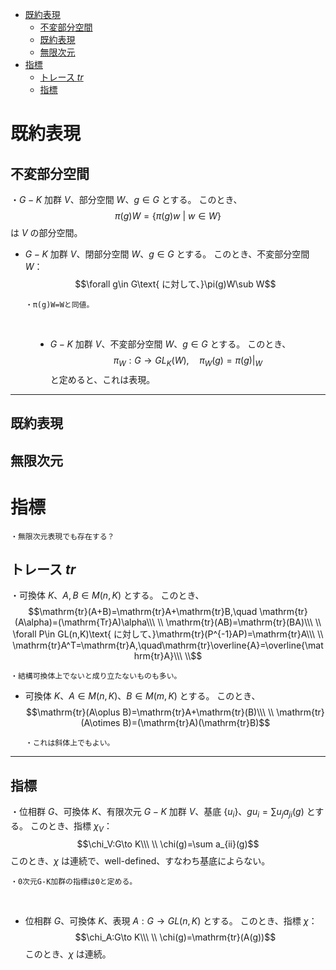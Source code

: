 
- [既約表現](#既約表現)
  - [不変部分空間](#不変部分空間)
  - [既約表現](#既約表現-1)
  - [無限次元](#無限次元)
- [指標](#指標)
  - [トレース $tr$](#トレース-tr)
  - [指標](#指標-1)



# 既約表現

## 不変部分空間

<dl><dt>

・$G-K$ 加群 $V$、部分空間 $W$、$g\in G$ とする。
このとき、$$\pi(g)W=\{\pi(g)w\ |\ w\in W\}$$
は $V$ の部分空間。
<br>

- $G-K$ 加群 $V$、閉部分空間 $W$、$g\in G$ とする。
このとき、不変部分空間 $W$：
$$\forall g\in G\text{ に対して、}\pi(g)W\sub W$$

      ・π(g)W=Wと同値。
<br>

</dt><dd>

- $G-K$ 加群 $V$、不変部分空間 $W$、$g\in G$ とする。
このとき、
$$\pi_W:G\to GL_K(W),\quad\pi_W(g)=\pi(g)|_W$$
と定めると、これは表現。

</dd></dl> 

---

## 既約表現

## 無限次元





# 指標

    ・無限次元表現でも存在する？

## トレース $tr$

・可換体 $K$、$A,B\in M(n,K)$ とする。
このとき、
$$\mathrm{tr}(A+B)=\mathrm{tr}A+\mathrm{tr}B,\quad \mathrm{tr}(A\alpha)=(\mathrm{Tr}A)\alpha\\\ \\
\mathrm{tr}(AB)=\mathrm{tr}(BA)\\\ \\
\forall P\in GL(n,K)\text{ に対して、}\mathrm{tr}(P^{-1}AP)=\mathrm{tr}A\\\ \\
\mathrm{tr}A^T=\mathrm{tr}A,\quad\mathrm{tr}\overline{A}=\overline{\mathrm{tr}A}\\\ \\$$

    ・結構可換体上でないと成り立たないものも多い。

- 可換体 $K$、$A\in M(n,K)$、$B\in M(m,K)$ とする。
このとき、
$$\mathrm{tr}(A\oplus B)=\mathrm{tr}A+\mathrm{tr}(B)\\\ \\
\mathrm{tr}(A\otimes B)=(\mathrm{tr}A)(\mathrm{tr}B)$$

      ・これは斜体上でもよい。

---

## 指標

・位相群 $G$、可換体 $K$、有限次元 $G-K$ 加群 $V$、基底 $\{u_i\}$、$gu_i=\sum u_ja_{ji}(g)$ とする。
このとき、指標 $\chi_V$：
$$\chi_V:G\to K\\\ \\
\chi(g)=\sum a_{ii}(g)$$
このとき、$\chi$ は連続で、well-defined、すなわち基底によらない。

    ・0次元G-K加群の指標は0と定める。
<br>

- 位相群 $G$、可換体 $K$、表現 $A:G\to GL(n,K)$ とする。
このとき、指標 $\chi$：
$$\chi_A:G\to K\\\ \\
\chi(g)=\mathrm{tr}(A(g))$$
このとき、$\chi$ は連続。

